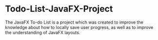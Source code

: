 # Todo-List-JavaFX-Project

The JavaFX To-do List is a project which was created to improve the knowledge about how to locally save user progress, as well as to improve the understanding of JavaFX layouts.

